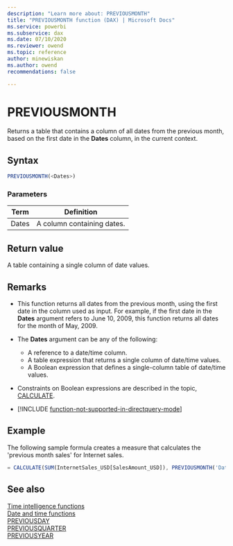 ```yaml
---
description: "Learn more about: PREVIOUSMONTH"
title: "PREVIOUSMONTH function (DAX) | Microsoft Docs"
ms.service: powerbi 
ms.subservice: dax 
ms.date: 07/10/2020
ms.reviewer: owend
ms.topic: reference
author: minewiskan
ms.author: owend 
recommendations: false

---
```

# PREVIOUSMONTH

Returns a table that contains a column of all dates from the previous month, based on the first date in the **Dates** column, in the current context.  
  
## Syntax  
  
```js
PREVIOUSMONTH(<Dates>)  
```
  
### Parameters  
  
|Term|Definition|  
|--------|--------------|  
|Dates|A column containing dates.|  
  
## Return value

A table containing a single column of date values.  
  
## Remarks

- This function returns all dates from the previous month, using the first date in the column used as input. For example, if the first date in the **Dates** argument refers to June 10, 2009, this function returns all dates for the month of May, 2009.  
  
- The **Dates** argument can be any of the following:  
  - A reference to a date/time column.  
  - A table expression that returns a single column of date/time values.  
  - A Boolean expression that defines a single-column table of date/time values.  
  
- Constraints on Boolean expressions are described in the topic, [CALCULATE](calculate-function-dax.md).  
  
- [!INCLUDE [function-not-supported-in-directquery-mode](includes/function-not-supported-in-directquery-mode.md)]
  
## Example

The following sample formula creates a measure that calculates the 'previous month sales' for Internet sales.  

```js
= CALCULATE(SUM(InternetSales_USD[SalesAmount_USD]), PREVIOUSMONTH('DateTime'[DateKey]))  
```
  
## See also

[Time intelligence functions](time-intelligence-functions-dax.md)  
[Date and time functions](date-and-time-functions-dax.md)  
[PREVIOUSDAY](previousday-function-dax.md)  
[PREVIOUSQUARTER](previousquarter-function-dax.md)  
[PREVIOUSYEAR](previousyear-function-dax.md)  
